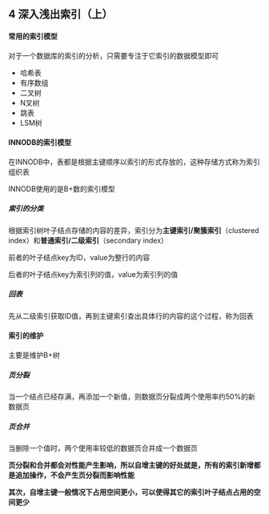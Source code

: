 ## 4 深入浅出索引（上）

#### 常用的索引模型

对于一个数据库的索引的分析，只需要专注于它索引的数据模型即可

* 哈希表
* 有序数组
* 二叉树
* N叉树
* 跳表
* LSM树

#### INNODB的索引模型

在INNODB中，表都是根据主键顺序以索引的形式存放的，这种存储方式称为索引组织表

INNODB使用的是B+数的索引模型

##### 索引的分类

根据索引树叶子结点存储的内容的差异，索引分为**主键索引/聚簇索引**（clustered index）和**普通索引/二级索引**（secondary index）

前者的叶子结点key为ID，value为整行的内容

后者的叶子结点key为索引列的值，value为索引列的值

##### 回表

先从二级索引获取ID值，再到主键索引查出具体行的内容的这个过程，称为回表



#### 索引的维护

主要是维护B+树

##### 页分裂

当一个结点已经存满，再添加一个新值，则数据页分裂成两个使用率约50%的新数据页

##### 页合并

当删除一个值时，两个使用率较低的数据页合并成一个数据页



**页分裂和合并都会对性能产生影响，所以自增主键的好处就是，所有的索引新增都是追加操作，不会产生页分裂而影响性能**

**其次，自增主键一般情况下占用空间更小，可以使得其它的索引叶子结点占用的空间更少**









